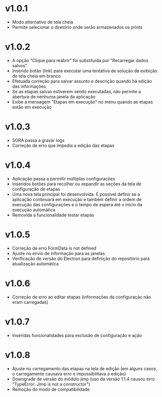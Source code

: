 # v1.0.1
- Modo alternativo de tela cheia
- Permite selecionar o diretório onde serão armazenados os prints

# v1.0.2
- A opção "Clique para reabrir" foi substituída por "Recarregar dados salvos"
- Inserido botão (link) para executar uma tentativa de solução da exibição de tela cheia em branco
- Efetuada correção para salvar assunto e descrição quando há edição das informações
- Se as etapas salvas estiverem sendo executadas, não permite a abertura de nenhuma janela da aplicação
- Exibe a mensagem "Etapas em execução" no menu quando as etapas estão em execução

# v1.0.3
- SGRA passa a gravar logs
- Correção de erro que impedia a edição das etapas

# v1.0.4
- Aplicação passa a permitir múltiplas configurações
- Inseridos botões para recolher ou expandir as seções da tela de configuração de etapas
- Uma nova tela principal foi desenvolvida. É possível definir se a aplicação continuará em execução e também definir a ordem de execução das configurações e o tempo de espera até o início da execução automática
- Removida a funcionalidade testar etapas

# v1.0.5
- Correção de erro FormData is not defined
- Ajuste no envio de informação para as janelas
- Verificação de versão do Electron para definição do repositório para atualização automática

# v1.0.6
- Correção de erro ao editar etapas (informações da configuração não eram carregadas)

# v1.0.7
- Inseridas funcionalidades para exclusão de configuração e ação

# v1.0.8
- Ajuste no carregamento das etapas na tela de edição (em alguns casos, o carregamento causava erro e impossibilitava a edição)
- Downgrade de versão do módulo jimp (uso da versão 1.1.4 causou erro "TypeError: Jimp is not a constructor")
- Remoção do modo de compatibilidade
